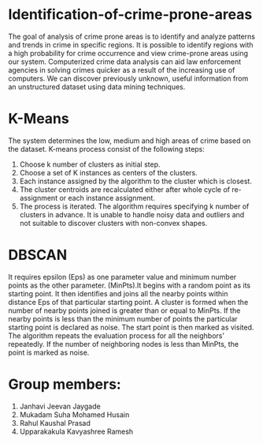 # Identification-of-crime-prone-areas
The goal of analysis of crime prone areas is to identify and analyze patterns and trends in crime in specific regions. It is possible to identify regions with a high probability for crime occurrence and view crime-prone areas using our system. Computerized crime data analysis can aid law enforcement agencies in solving crimes quicker as a result of the increasing use of computers. We can discover previously unknown, useful information from an unstructured dataset using data mining techniques.
# K-Means
The system determines the low, medium and high areas of crime based on the dataset. 
K-means process consist of the following steps:
1. Choose k number of clusters as initial step.
2. Choose a set of K instances as centers of the clusters.
3. Each instance assigned by the algorithm to the cluster which is closest.
4. The cluster centroids are recalculated either after whole cycle of re-assignment or each instance assignment.
5. The process is iterated.
The algorithm requires specifying k number of clusters in advance. It is unable to handle noisy data and outliers and not suitable to discover clusters with non-convex shapes.
# DBSCAN
It requires epsilon (Eps) as one parameter value and minimum number points as the other parameter. (MinPts).It begins with a random point as its starting point. It then identifies and joins all the nearby points within distance Eps of that particular starting point. 
A cluster is formed when the number of nearby points joined is greater than or equal to MinPts. If the nearby points is less than the minimum number of points the particular starting point is declared as noise. The start point is then marked as visited. 
The algorithm repeats the evaluation process for all the neighbors’ repeatedly. If the number of neighboring nodes is less than MinPts, the point is marked as noise. 
# Group members:
1. Janhavi Jeevan Jaygade
2. Mukadam Suha Mohamed Husain
3. Rahul Kaushal Prasad
4. Upparakakula Kavyashree Ramesh
